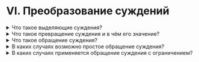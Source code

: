 # VI. Преобразование суждений

<details>
  <summary>Что такое выделяющие суждения?</summary>

  Суждения, отличительным признаком которых является слово 'только' (или 'лишь') и имеет дополнительное значение.

</details>

<details>
  <summary>Что такое превращение суждения и в чём его значение?</summary>
</details>

<details>
  <summary>Что такое обращение суждения?</summary>
</details>

<details>
  <summary>В каких случаях возможно простое обращение суждения?</summary>
</details>

<details>
  <summary>В каких случаях применяется обращение суждения с ограничением?</summary>
</details>

